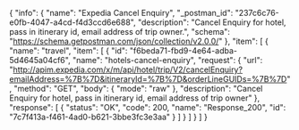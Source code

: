 {
  "info": {
    "name": "Expedia Cancel Enquiry",
    "_postman_id": "237c6c76-e0fb-4047-a4cd-f4d3ccd6e688",
    "description": "Cancel Enquiry for hotel, pass in itinerary id, email address of trip owner.",
    "schema": "https://schema.getpostman.com/json/collection/v2.0.0/"
  },
  "item": [
    {
      "name": "travel",
      "item": [
        {
          "id": "f6beda71-fbd9-4e64-adba-5d4645a04cf6",
          "name": "hotels-cancel-enquiry",
          "request": {
            "url": "http://apim.expedia.com/x/m/api/hotel/trip/V2/cancelEnquiry?emailAddress=%7B%7D&itineraryId=%7B%7D&orderLineGUIDs=%7B%7D",
            "method": "GET",
            "body": {
              "mode": "raw"
            },
            "description": "Cancel Enquiry for hotel, pass in itinerary id, email address of trip owner"
          },
          "response": [
            {
              "status": "OK",
              "code": 200,
              "name": "Response_200",
              "id": "7c7f413a-f461-4ad0-b621-3bbe3fc3e3aa"
            }
          ]
        }
      ]
    }
  ]
}